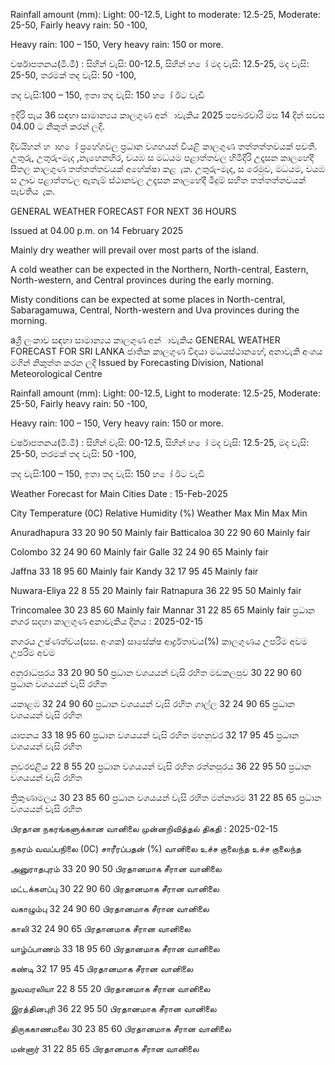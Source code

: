 Rainfall amount (mm): Light: 00-12.5, Light to moderate: 12.5-25, Moderate: 25-50, Fairly heavy rain: 50 -100,

Heavy rain: 100 – 150, Very heavy rain: 150 or more.

වර්ෂාපතනය(මි.මී) : සිහින් වැසි: 00-12.5, සිහින් හ ෝ මද වැසි: 12.5-25, මද වැසි: 25-50, තරමක් තද වැසි: 50 -100,

තද වැසි:100 – 150, ඉතා තද වැසි: 150 හ ෝ ඊට වැඩි

ඉදිරි පැය 36 සඳහා සාමාන්‍යය කාලගුණ අන්‍ාවැකිය 2025 පපබරවාරි මස 14 දින්‍ සවස 04.00 ට නිකුත් කරන්‍ ලදි.

දිවයිහන් හ ාහ ෝ ප්‍රහේශවල ප්‍රධාන වශහයන් වියළි කාලගුණ තත්තත්තවයක් පවතී. උතුරු, උතුරු-මැද ,නැහෙනහිර, වයඹ ස මධයම පළාත්තවල හිමිදිරි උදෑසන කාලහේදී සීතල කාලගුණ තත්තත්තවයක් අහේක්ෂා කළ ැක. උතුරු-මැද, ස රෙමුව, මධයම, වයඹ ස ඌව පළාත්තවල ඇතැම් ස්ථානවල උදෑසන කාලහේදී මීදුම් සහිත තත්තත්තවයක් පැවතිය ැක.

GENERAL WEATHER FORECAST FOR NEXT 36 HOURS

Issued at 04.00 p.m. on 14 February 2025

Mainly dry weather will prevail over most parts of the island.

A cold weather can be expected in the Northern, North-central, Eastern, North-western, and Central provinces during the early morning.

Misty conditions can be expected at some places in North-central, Sabaragamuwa, Central, North-western and Uva provinces during the morning.

aශ්‍රී ලංකාව සඳහා සාමාන්‍යය කාලගුණ අන්‍ාවැකිය GENERAL WEATHER FORECAST FOR SRI LANKA ජාතික කාලගුණ විදයා මධයස්ථානහේ, අනාවැකි අංශය මගින් නිකුත්ත කරන ලදි Issued by Forecasting Division, National Meteorological Centre

Rainfall amount (mm): Light: 00-12.5, Light to moderate: 12.5-25, Moderate: 25-50, Fairly heavy rain: 50 -100,

Heavy rain: 100 – 150, Very heavy rain: 150 or more.

වර්ෂාපතනය(මි.මී) : සිහින් වැසි: 00-12.5, සිහින් හ ෝ මද වැසි: 12.5-25, මද වැසි: 25-50, තරමක් තද වැසි: 50 -100,

තද වැසි:100 – 150, ඉතා තද වැසි: 150 හ ෝ ඊට වැඩි

Weather Forecast for Main Cities Date : 15-Feb-2025

City Temperature (0C) Relative Humidity (%) Weather Max Min Max Min

Anuradhapura 33 20 90 50 Mainly fair Batticaloa 30 22 90 60 Mainly fair

Colombo 32 24 90 60 Mainly fair Galle 32 24 90 65 Mainly fair

Jaffna 33 18 95 60 Mainly fair Kandy 32 17 95 45 Mainly fair

Nuwara-Eliya 22 8 55 20 Mainly fair Ratnapura 36 22 95 50 Mainly fair

Trincomalee 30 23 85 60 Mainly fair Mannar 31 22 85 65 Mainly fair ප්‍රධාන නගර සදහා කාලගුණ අනාවැකිය දිනය : 2025-02-15

නගරය උෂ්ණත්වය(සස. අංශක) සාසේක්ෂ ආර්ද්‍රතාවය(%) කාලගුණය උපරිම අවම උපරිම අවම

අනුරාධපුරය 33 20 90 50 ප්‍රධාන වශයයන් වැසි රහිත මඩකලපුව 30 22 90 60 ප්‍රධාන වශයයන් වැසි රහිත

යකාළඹ 32 24 90 60 ප්‍රධාන වශයයන් වැසි රහිත ගාල්ල 32 24 90 65 ප්‍රධාන වශයයන් වැසි රහිත

යාපනය 33 18 95 60 ප්‍රධාන වශයයන් වැසි රහිත මහනුවර 32 17 95 45 ප්‍රධාන වශයයන් වැසි රහිත

නුවරඑළිය 22 8 55 20 ප්‍රධාන වශයයන් වැසි රහිත රත්නපුරය 36 22 95 50 ප්‍රධාන වශයයන් වැසි රහිත

ත්‍රිකුණාමලය 30 23 85 60 ප්‍රධාන වශයයන් වැසි රහිත මන්නාරම 31 22 85 65 ප්‍රධාන වශයයන් වැසි රහිත

பிரதான நகரங்களுக்கான வானிலை முன்னறிவித்தல் திகதி : 2025-02-15

நகரம் வவப்பநிலை (0C) சாரீரப்பதன் (%) வானிலை உச்ச குலைந்த உச்ச குலைந்த

அனுராதபுரம் 33 20 90 50 பிரதானமாக சீரான வானிலை

மட்டக்களப்பு 30 22 90 60 பிரதானமாக சீரான வானிலை

வகாழும்பு 32 24 90 60 பிரதானமாக சீரான வானிலை

காலி 32 24 90 65 பிரதானமாக சீரான வானிலை

யாழ்ப்பாணம் 33 18 95 60 பிரதானமாக சீரான வானிலை

கண்டி 32 17 95 45 பிரதானமாக சீரான வானிலை

நுவவரலியா 22 8 55 20 பிரதானமாக சீரான வானிலை

இரத்தினபுரி 36 22 95 50 பிரதானமாக சீரான வானிலை

திருககாணமலை 30 23 85 60 பிரதானமாக சீரான வானிலை

மன்னார் 31 22 85 65 பிரதானமாக சீரான வானிலை